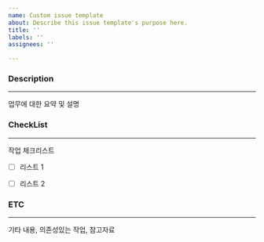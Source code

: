 ```yaml
---
name: Custom issue template
about: Describe this issue template's purpose here.
title: ''
labels: ''
assignees: ''

---
```


### Description
---
업무에 대한 요약 및 설명
  


### CheckList
---
작업 체크리스트
- [ ] 리스트 1
- [ ] 리스트 2



### ETC
---
기타 내용, 의존성있는 작업, 참고자료
